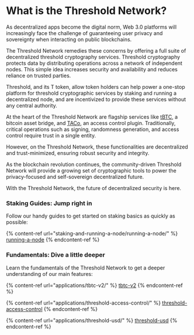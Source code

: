 # What is the Threshold Network?

As decentralized apps become the digital norm, Web 3.0 platforms will increasingly face the challenge of guaranteeing user privacy and sovereignty when interacting on public blockchains.&#x20;

The Threshold Network remedies these concerns by offering a full suite of decentralized threshold cryptography services. Threshold cryptography protects data by distributing operations across a network of independent nodes. This simple idea increases security and availability and reduces reliance on trusted parties.

Threshold, and its T token, allow token holders can help power a one-stop platform for threshold cryptographic services by staking and running a decentralized node, and are incentivized to provide these services without any central authority.&#x20;

At the heart of the Threshold Network are flagship services like [tBTC](applications/tbtc-v2/), a bitcoin asset bridge, and  [TACo](applications/threshold-access-control/), an access control plugin. Traditionally, critical operations such as signing, randomness generation, and access control require trust in a single entity.

However, on the Threshold Network, these functionalities are decentralized and trust-minimized, ensuring robust security and integrity.

As the blockchain revolution continues, the community-driven Threshold Network will provide a growing set of cryptographic tools to power the privacy-focused and self-sovereign decentralized future.&#x20;

With the Threshold Network, the future of decentralized security is here.

### Staking Guides: Jump right in

Follow our handy guides to get started on staking basics as quickly as possible:

{% content-ref url="staking-and-running-a-node/running-a-node/" %}
[running-a-node](staking-and-running-a-node/running-a-node/)
{% endcontent-ref %}

### Fundamentals: Dive a little deeper

Learn the fundamentals of the Threshold Network to get a deeper understanding of our main features:

{% content-ref url="applications/tbtc-v2/" %}
[tbtc-v2](applications/tbtc-v2/)
{% endcontent-ref %}

{% content-ref url="applications/threshold-access-control/" %}
[threshold-access-control](applications/threshold-access-control/)
{% endcontent-ref %}

{% content-ref url="applications/threshold-usd/" %}
[threshold-usd](applications/threshold-usd/)
{% endcontent-ref %}
